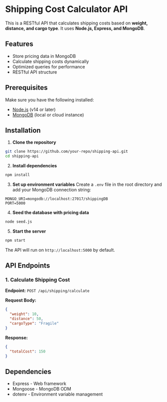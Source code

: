 # Shipping Cost Calculator API

This is a RESTful API that calculates shipping costs based on **weight, distance, and cargo type**. It uses **Node.js, Express, and MongoDB**.

## Features

- Store pricing data in MongoDB
- Calculate shipping costs dynamically
- Optimized queries for performance
- RESTful API structure

## Prerequisites

Make sure you have the following installed:

- [Node.js](https://nodejs.org/) (v14 or later)
- [MongoDB](https://www.mongodb.com/) (local or cloud instance)

## Installation

1. **Clone the repository**

```sh
git clone https://github.com/your-repo/shipping-api.git
cd shipping-api
```

2. **Install dependencies**

```sh
npm install
```

3. **Set up environment variables**
   Create a `.env` file in the root directory and add your MongoDB connection string:

```
MONGO_URI=mongodb://localhost:27017/shippingDB
PORT=5000
```

4. **Seed the database with pricing data**

```sh
node seed.js
```

5. **Start the server**

```sh
npm start
```

The API will run on `http://localhost:5000` by default.

## API Endpoints

### 1. **Calculate Shipping Cost**

**Endpoint:** `POST /api/shipping/calculate`

**Request Body:**

```json
{
  "weight": 10,
  "distance": 50,
  "cargoType": "Fragile"
}
```

**Response:**

```json
{
  "totalCost": 150
}
```

## Dependencies

- Express - Web framework
- Mongoose - MongoDB ODM
- dotenv - Environment variable management
